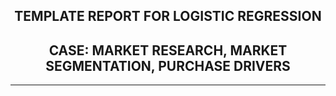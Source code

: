 <div class="container">
<center>
<h2>TEMPLATE REPORT FOR LOGISTIC REGRESSION</h2>

<h2>CASE: MARKET RESEARCH, MARKET SEGMENTATION, PURCHASE DRIVERS</h2>

</center>
<hr>

<!--Proccess Parameters:

Please first edit the parameters in the chunk below.-->



